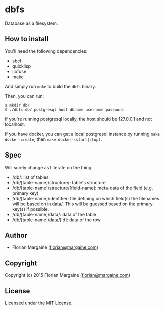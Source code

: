 # dbfs

Database as a filesystem.

## How to install

You'll need the following dependencies:

- sbcl
- quicklisp
- libfuse
- make

And simply run `make` to build the `dbfs` binary.

Then, you can run:

    $ mkdir db/
    $ ./dbfs db/ postgresql host dbname username password

If you're running postgresql locally, the host should be 127.0.0.1 and
not localhost.

If you have docker, you can get a local postgresql instance by running
`make docker-create`, then `make docker-(start|stop)`.

## Spec

Will surely change as I iterate on the thing.

- /db/: list of tables
- /db/[table-name]/structure/: table's structure
- /db/[table-name]/structure/[field-name]: meta-data of the field (e.g. primary key)
- /db/[table-name]/identifier: file defining on which field(s) the filenames will be based on in data/. This will be guessed based on the primary key(s) if possible.
- /db/[table-name]/data/: data of the table
- /db/[table-name]/data/[id]: data of the row

## Author

* Florian Margaine (florian@margaine.com)

## Copyright

Copyright (c) 2015 Florian Margaine (florian@margaine.com)

## License

Licensed under the MIT License.
